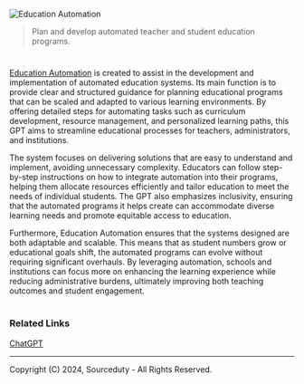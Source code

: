 ![Education Automation](https://github.com/user-attachments/assets/576c3f5b-b870-456c-b190-11e6d726220b)

> Plan and develop automated teacher and student education programs.

#

[Education Automation](https://chatgpt.com/g/g-uabE6LUIV-education-automation) is created to assist in the development and implementation of automated education systems. Its main function is to provide clear and structured guidance for planning educational programs that can be scaled and adapted to various learning environments. By offering detailed steps for automating tasks such as curriculum development, resource management, and personalized learning paths, this GPT aims to streamline educational processes for teachers, administrators, and institutions.

The system focuses on delivering solutions that are easy to understand and implement, avoiding unnecessary complexity. Educators can follow step-by-step instructions on how to integrate automation into their programs, helping them allocate resources efficiently and tailor education to meet the needs of individual students. The GPT also emphasizes inclusivity, ensuring that the automated programs it helps create can accommodate diverse learning needs and promote equitable access to education.

Furthermore, Education Automation ensures that the systems designed are both adaptable and scalable. This means that as student numbers grow or educational goals shift, the automated programs can evolve without requiring significant overhauls. By leveraging automation, schools and institutions can focus more on enhancing the learning experience while reducing administrative burdens, ultimately improving both teaching outcomes and student engagement.

#
### Related Links

[ChatGPT](https://github.com/sourceduty/ChatGPT)

***
Copyright (C) 2024, Sourceduty - All Rights Reserved.

